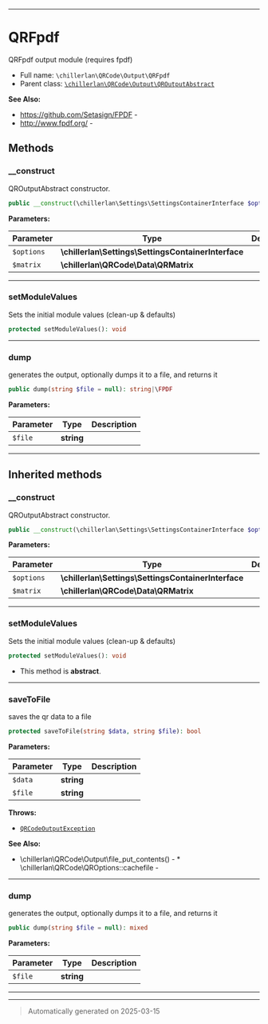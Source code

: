 ***

# QRFpdf

QRFpdf output module (requires fpdf)



* Full name: `\chillerlan\QRCode\Output\QRFpdf`
* Parent class: [`\chillerlan\QRCode\Output\QROutputAbstract`](./QROutputAbstract.md)

**See Also:**

* https://github.com/Setasign/FPDF - 
* http://www.fpdf.org/ - 




## Methods


### __construct

QROutputAbstract constructor.

```php
public __construct(\chillerlan\Settings\SettingsContainerInterface $options, \chillerlan\QRCode\Data\QRMatrix $matrix): mixed
```








**Parameters:**

| Parameter | Type | Description |
|-----------|------|-------------|
| `$options` | **\chillerlan\Settings\SettingsContainerInterface** |  |
| `$matrix` | **\chillerlan\QRCode\Data\QRMatrix** |  |





***

### setModuleValues

Sets the initial module values (clean-up & defaults)

```php
protected setModuleValues(): void
```












***

### dump

generates the output, optionally dumps it to a file, and returns it

```php
public dump(string $file = null): string|\FPDF
```








**Parameters:**

| Parameter | Type | Description |
|-----------|------|-------------|
| `$file` | **string** |  |





***


## Inherited methods


### __construct

QROutputAbstract constructor.

```php
public __construct(\chillerlan\Settings\SettingsContainerInterface $options, \chillerlan\QRCode\Data\QRMatrix $matrix): mixed
```








**Parameters:**

| Parameter | Type | Description |
|-----------|------|-------------|
| `$options` | **\chillerlan\Settings\SettingsContainerInterface** |  |
| `$matrix` | **\chillerlan\QRCode\Data\QRMatrix** |  |





***

### setModuleValues

Sets the initial module values (clean-up & defaults)

```php
protected setModuleValues(): void
```




* This method is **abstract**.







***

### saveToFile

saves the qr data to a file

```php
protected saveToFile(string $data, string $file): bool
```








**Parameters:**

| Parameter | Type | Description |
|-----------|------|-------------|
| `$data` | **string** |  |
| `$file` | **string** |  |




**Throws:**

- [`QRCodeOutputException`](./QRCodeOutputException.md)



**See Also:**

* \chillerlan\QRCode\Output\file_put_contents() - * \chillerlan\QRCode\QROptions::cachefile - 

***

### dump

generates the output, optionally dumps it to a file, and returns it

```php
public dump(string $file = null): mixed
```








**Parameters:**

| Parameter | Type | Description |
|-----------|------|-------------|
| `$file` | **string** |  |





***


***
> Automatically generated on 2025-03-15
